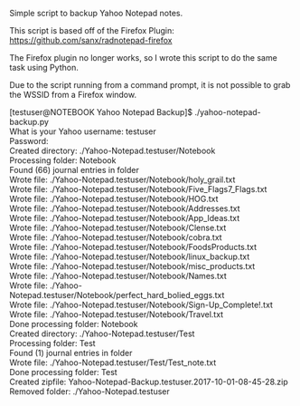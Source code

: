 Simple script to backup Yahoo Notepad notes. 

This script is based off of the Firefox Plugin: https://github.com/sanx/radnotepad-firefox

The Firefox plugin no longer works, so I wrote this script to do the same task using Python.

Due to the script running from a command prompt, it is not possible to grab the WSSID from a Firefox window.

[testuser@NOTEBOOK Yahoo Notepad Backup]$ ./yahoo-notepad-backup.py  
What is your Yahoo username: testuser  
Password:  
Created directory: ./Yahoo-Notepad.testuser/Notebook  
Processing folder: Notebook  
Found (66) journal entries in folder  
Wrote file: ./Yahoo-Notepad.testuser/Notebook/holy_grail.txt  
Wrote file: ./Yahoo-Notepad.testuser/Notebook/Five_Flags7_Flags.txt  
Wrote file: ./Yahoo-Notepad.testuser/Notebook/HOG.txt  
Wrote file: ./Yahoo-Notepad.testuser/Notebook/Addresses.txt  
Wrote file: ./Yahoo-Notepad.testuser/Notebook/App_Ideas.txt  
Wrote file: ./Yahoo-Notepad.testuser/Notebook/Clense.txt  
Wrote file: ./Yahoo-Notepad.testuser/Notebook/cobra.txt  
Wrote file: ./Yahoo-Notepad.testuser/Notebook/FoodsProducts.txt  
Wrote file: ./Yahoo-Notepad.testuser/Notebook/linux_backup.txt  
Wrote file: ./Yahoo-Notepad.testuser/Notebook/misc_products.txt  
Wrote file: ./Yahoo-Notepad.testuser/Notebook/Names.txt  
Wrote file: ./Yahoo-Notepad.testuser/Notebook/perfect_hard_bolied_eggs.txt  
Wrote file: ./Yahoo-Notepad.testuser/Notebook/Sign-Up_Complete!.txt  
Wrote file: ./Yahoo-Notepad.testuser/Notebook/Travel.txt  
Done processing folder: Notebook  
Created directory: ./Yahoo-Notepad.testuser/Test  
Processing folder: Test  
Found (1) journal entries in folder  
Wrote file: ./Yahoo-Notepad.testuser/Test/Test_note.txt  
Done processing folder: Test  
Created zipfile: Yahoo-Notepad-Backup.testuser.2017-10-01-08-45-28.zip  
Removed folder: ./Yahoo-Notepad.testuser  
